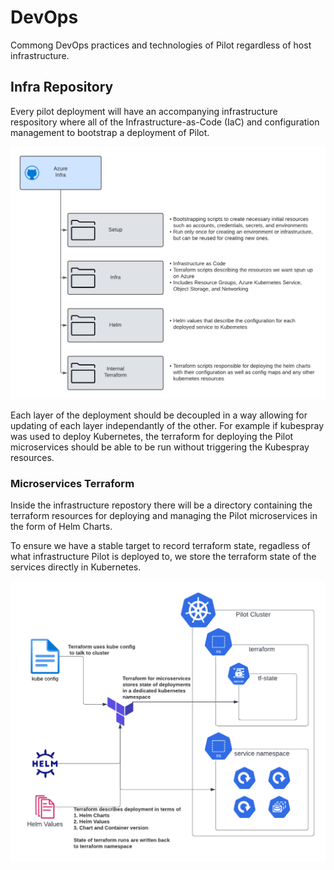 # DevOps

Commong DevOps practices and technologies of Pilot regardless of host infrastructure. 

## Infra Repository
Every pilot deployment will have an accompanying infrastructure respository where all of the Infrastructure-as-Code (IaC) and configuration management to bootstrap a deployment of Pilot. 

![](./azure_infra_repo.png)

Each layer of the deployment should be decoupled in a way allowing for updating of each layer independantly of the other. For example if kubespray was used to deploy Kubernetes, the terraform for deploying the Pilot microservices should be able to be run without triggering the Kubespray resources. 

### Microservices Terraform 
Inside the infrastructure repostory there will be a directory containing the terraform resources for deploying and managing the Pilot microservices in the form of Helm Charts.

To ensure we have a stable target to record terraform state, regadless of what infrastructure Pilot is deployed to, we store the terraform state of the services directly in Kubernetes.

![](./tf_ms_diagram.png)

